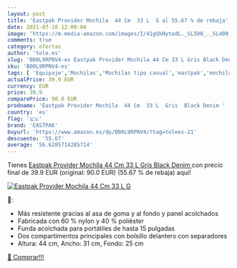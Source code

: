 ```yaml
---
layout: post
title: 'Eastpak Provider Mochila  44 Cm  33 L  G al 55.67 % de rebaja'
date: 2021-07-18 12:09:04
image: 'https://m.media-amazon.com/images/I/41gQkNytodL._SL500_._SL400_.jpg'
comments: true
category: ofertas
author: 'tole.es'
slug: 'B00L9RPNV4-es Eastpak Provider Mochila 44 Cm 33 L Gris Black Denim'
sku: 'B00L9RPNV4-es'
tags: [ 'Equipaje','Mochilas','Mochilas tipo casual','eastpak','mochila', ]
actualPrice: 39.9 EUR
currency: EUR
price: 39.9
comparePrice: 90.0 EUR
prodname: 'Eastpak Provider Mochila  44 Cm  33 L  Gris  Black Denim '
country: 'es'
flag: '🇪🇸'
brand: 'EASTPAK'
buyurl: 'https://www.amazon.es/dp/B00L9RPNV4/?tag=tolees-21'
descuento: '55.67'
average: '56.6285714285714'
---
```


Tienes [Eastpak Provider Mochila  44 Cm  33 L  Gris  Black Denim ](https://www.amazon.es/dp/B00L9RPNV4/?tag=tolees-21) con precio final de  39.9 EUR (original: 90.0 EUR) (55.67 %  de rebaja) aqui!

[![Eastpak Provider Mochila  44 Cm  33 L  G](https://m.media-amazon.com/images/I/41gQkNytodL._SL500_._SL400_.jpg)](https://www.amazon.es/dp/B00L9RPNV4/?tag=tolees-21)

🔎:

- Más resistente gracias al asa de goma y al fondo y panel acolchados
- Fabricada con 60 % nylon y 40 % poliéster
- Funda acolchada para portátiles de hasta 15 pulgadas
- Dos compartimentos principales con bolsillo delantero con separadores
- Altura: 44 cm, Ancho: 31 cm, Fondo: 25 cm

[🛒 Comprar!!!](https://www.amazon.es/dp/B00L9RPNV4/?tag=tolees-21)
